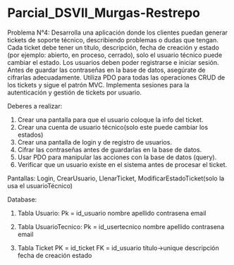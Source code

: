 # Parcial_DSVII_Murgas-Restrepo

Problema N°4:
Desarrolla una aplicación donde los clientes puedan generar tickets de soporte técnico,
describiendo problemas o dudas que tengan. Cada ticket debe tener un título,
descripción, fecha de creación y estado (por ejemplo: abierto, en proceso, cerrado), solo
el usuario técnico puede cambiar el estado. Los usuarios deben poder registrarse e iniciar
sesión. Antes de guardar las contraseñas en la base de datos, asegúrate de cifrarlas
adecuadamente. Utiliza PDO para todas las operaciones CRUD de los tickets y sigue el
patrón MVC. Implementa sesiones para la autenticación y gestión de tickets por usuario.

Deberes a realizar:

1. Crear una pantalla para que el usuario coloque la info del ticket.
2. Crear una cuenta de usuario técnico(solo este puede cambiar los estados)
3. Crear una pantalla de login y de registro de usuarios.
4. Cifrar las contraseñas antes de guardarlas en la base de datos.
5. Usar PDO para manipular las acciones con la base de datos (query).
6. Verificar que un usuario existe en el sistema antes de procesar el ticket.

Pantallas: Login, CrearUsuario, LlenarTicket, ModificarEstadoTicket(solo la usa el usuarioTécnico)

Database: 
1. Tabla Usuario:
Pk = id_usuario
nombre
apellido
contrasena
email

2. Tabla UsuarioTecnico:
Pk = id_usertecnico
nombre
apellido
contrasena
email

3. Tabla Ticket
PK = id_ticket
FK = id_usuario
título->unique
descripción 
fecha de creación
estado
